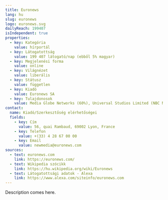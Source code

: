 ```yaml
---
title: Euronews
lang: hu
slug: euronews
logo: euronews.svg
dailyReach: 199407
isIndependent: true
properties:
  - key: Kategória
    value: hírportál
  - key: Látogatottság
    value: 199 407 látogató/nap (ebből 5% magyar)
  - key: Megjelenési forma
    value: online
  - key: Világnézet
    value: liberális
  - key: Státusz
    value: független
  - key: Kiadó
    value: Euronews SA
  - key: Tulajdonosok
    value: Media Globe Networks (60%), Universal Studios Limited (NBC News) (25%), közösségi részvényesek és helyi önkormányzatok(15%), jelesül CT (Czech Republic), CyBC (Cyprus), ENTV (Algeria), ERT (Greece), TT (Tunisia), ERTU (Egypt), France Télévisions (France), NTU (Ukraine), PBS (Malta), RAI (Italy), RTBF (Belgium), RTE (Ireland), RTP (Portugal), RTR (Russia), RTVSLO (Slovenia), SNRT (Morocco), SSR (Switzerland), TVR (Romania), TV4 (Sweden), YLE (Finland), Métropole de Lyon, Département du Rhône, Région Rhône-Alpes.
contact:
  name: Kiadó/Szerkesztőség elérhetőségei
  fields:
    - key: Cím
      value: 56, quai Rambaud, 69002 Lyon, France
    - key: Telefon
      value: +(33) 4 28 67 00 00
    - key: Email
      value: newmedia@euronews.com
sources:
  - text: euronews.com
    link: https://euronews.com/
  - text: Wikipedia szócikk
    link: https://hu.wikipedia.org/wiki/Euronews
  - text: Látogatottsági adatok - Alexa
    link: https://www.alexa.com/siteinfo/euronews.com
---
```


Description comes here.